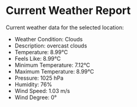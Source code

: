 # Current Weather Report
Current weather data for the selected location:
- Weather Condition: Clouds
- Description: overcast clouds
- Temperature: 8.99°C
- Feels Like: 8.99°C
- Minimum Temperature: 7.12°C
- Maximum Temperature: 8.99°C
- Pressure: 1025 hPa
- Humidity: 76%
- Wind Speed: 1.03 m/s
- Wind Degree: 0°
